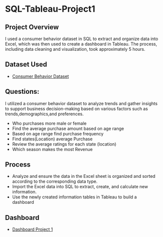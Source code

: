 # SQL-Tableau-Project1

## Project Overview
I used a consumer behavior dataset in SQL to extract and organize data into Excel, which was then used to create a dashboard in Tableau. The process, including data cleaning and visualization, took approximately 5 hours.

## Dataset Used 
- <a href="https://view.officeapps.live.com/op/view.aspx?src=https%3A%2F%2Fraw.githubusercontent.com%2FSaeterosM%2FData-Analysis-Project%2Frefs%2Fheads%2Fmain%2Fshopping_behavior_update.xlsx&wdOrigin=BROWSELINK" > Consumer Behavior Dataset </a>

## Questions:
I utilized a consumer behavior dataset to analyze trends and gather insights to support business decision-making based on various factors such as trends,demographics,and preferences. 
- Who purchases more male or female
- Find the average purchase amount based on age range
- Based on age range find purchase frequency
- Find states(Location) average Purchase
- Review the average ratings for each state (location)
-  Which season makes the most Revenue

## Process 
- Analyze and ensure the data in the Excel sheet is organized and sorted according to the corresponding data type.
- Import the Excel data into SQL to extract, create, and calculate new information.
- Use the newly created information tables in Tableau to build a dashboard

## Dashboard 
- <a href="https://public.tableau.com/app/profile/marilyn.saeteros/viz/ConsumerBehaviorAnalysis_17429232998040/Dashboard1" > Dashboard Project 1 </a>
